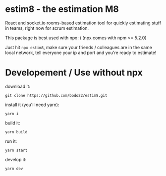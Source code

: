 # estim8 - the estimation M8

React and socket.io rooms-based estimation tool for quickly estimating stuff in teams, right now for scrum estimation.

This package is best used with npx :) (npx comes with npm >= 5.2.0)

Just hit `npx estim8`, make sure your friends / colleagues are in the same local network, tell everyone your ip and port and you're ready to estimate!

# Developement / Use without npx

download it:

`git clone https://github.com/bodo22/estim8.git`

install it (you'll need yarn):

`yarn i`

build it:

`yarn build`

run it:

`yarn start`

develop it:

`yarn dev`